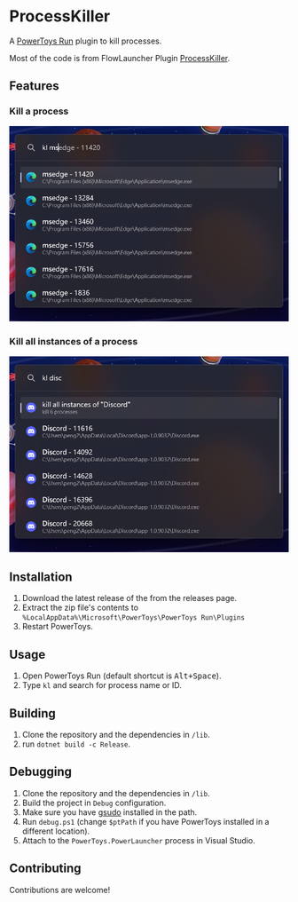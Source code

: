 # ProcessKiller

A [PowerToys Run](https://aka.ms/PowerToysOverview_PowerToysRun) plugin to kill processes.

Most of the code is from FlowLauncher Plugin [ProcessKiller](https://github.com/Flow-Launcher/Flow.Launcher/tree/dev/Plugins/Flow.Launcher.Plugin.ProcessKiller).

## Features

### Kill a process

![kill](./assets/kl.png)

### Kill all instances of a process

![kill all](./assets/kl_all.png)

## Installation

1. Download the latest release of the from the releases page.
2. Extract the zip file's contents to `%LocalAppData%\Microsoft\PowerToys\PowerToys Run\Plugins`
3. Restart PowerToys.

## Usage

1. Open PowerToys Run (default shortcut is <kbd>Alt+Space</kbd>).
2. Type `kl` and search for process name or ID.

## Building

1. Clone the repository and the dependencies in `/lib`.
2. run `dotnet build -c Release`.

## Debugging

1. Clone the repository and the dependencies in `/lib`.
2. Build the project in `Debug` configuration.
3. Make sure you have [gsudo](https://github.com/gerardog/gsudo) installed in the path.
4. Run `debug.ps1` (change `$ptPath` if you have PowerToys installed in a different location).
5. Attach to the `PowerToys.PowerLauncher` process in Visual Studio.

## Contributing

Contributions are welcome!
